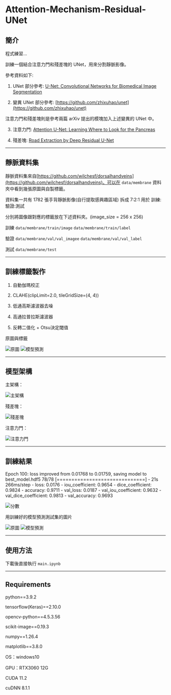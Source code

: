 # Attention-Mechanism-Residual-UNet

## 簡介
程式練習...

訓練一個結合注意力門和殘差塊的 UNet，用來分割靜脈影像。

參考資料如下:

1. UNet 部分參考: [U-Net: Convolutional Networks for Biomedical Image Segmentation](https://arxiv.org/abs/1505.04597)

2. 變異 UNet 部分參考: [https://github.com/zhixuhao/unet](https://github.com/zhixuhao/unet)

注意力門和殘差塊則是參考兩篇 arXiv 提出的模塊加入上述變異的 UNet 中。

3. 注意力門: [Attention U-Net: Learning Where to Look for the Pancreas](https://arxiv.org/abs/1804.03999)

4. 殘差塊: [Road Extraction by Deep Residual U-Net](https://arxiv.org/abs/1711.10684)

---

## 靜脈資料集
靜脈資料集來自[https://github.com/wilchesf/dorsalhandveins](https://github.com/wilchesf/dorsalhandveins)。可以在 `data/membrane` 資料夾中看到幾張原圖與自製標籤。

資料集一共有 1782 張手背靜脈影像(自行提取感興趣區域) 拆成 7:2:1 用於 訓練:驗證:測試

分別將圖像跟對應的標籤放在下述資料夾。(image_size = 256 x 256)

訓練
`data/membrane/train/image`
`data/membrane/train/label`

驗證
`data/membrane/val/val_imagee`
`data/membrane/val/val_label`

測試
`data/membrane/test`

---

## 訓練標籤製作
1. 自動伽瑪校正
   
2. CLAHE(clipLimit=2.0, tileGridSize=(4, 4))
   
3. 低通高斯濾波器去噪
 
4. 高通拉普拉斯濾波器
   
5. 反轉二值化 + Otsu決定閾值


原圖與標籤


![原圖](data/membrane/train/image/3.png) ![模型預測](data/membrane/train/label/3.png)

---

## 模型架構
主架構：

![主架構](image/0.png)


殘差塊：

![殘差塊](image/1.png)


注意力門：

![注意力門](image/2.png)


---

## 訓練結果
Epoch 100: loss improved from 0.01768 to 0.01759, saving model to best_model.hdf5
78/78 [==============================] - 21s 266ms/step - loss: 0.0176 - iou_coefficient: 0.9654 - dice_coefficient: 0.9824 - accuracy: 0.9711 - val_loss: 0.0187 - val_iou_coefficient: 0.9632 - val_dice_coefficient: 0.9813 - val_accuracy: 0.9693


![分數](image/3.png)

用訓練好的模型預測測試集的圖片


![原圖](data/membrane/test/4.png) ![模型預測](data/membrane/test/4_predict.png)

---

## 使用方法
下載後直接執行 `main.ipynb` 

---

## Requirements
python==3.9.2

tensorflow(Keras)==2.10.0

opencv-python==4.5.3.56

scikit-image==0.19.3

numpy==1.26.4

matplotlib==3.8.0

OS：windows10

GPU：RTX3060 12G

CUDA 11.2

cuDNN 8.1.1
